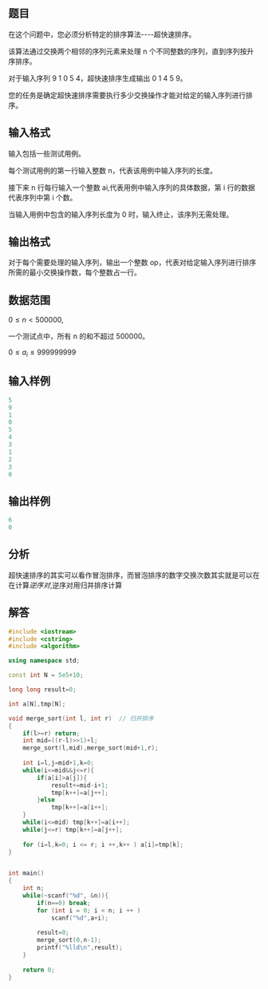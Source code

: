 ## **题目**
在这个问题中，您必须分析特定的排序算法----超快速排序。

该算法通过交换两个相邻的序列元素来处理 n 个不同整数的序列，直到序列按升序排序。

对于输入序列 9 1 0 5 4，超快速排序生成输出 0 1 4 5 9。

您的任务是确定超快速排序需要执行多少交换操作才能对给定的输入序列进行排序。

## **输入格式**
输入包括一些测试用例。

每个测试用例的第一行输入整数 n，代表该用例中输入序列的长度。

接下来 n 行每行输入一个整数 ai,代表用例中输入序列的具体数据，第 i 行的数据代表序列中第 i 个数。

当输入用例中包含的输入序列长度为 0 时，输入终止，该序列无需处理。

## **输出格式**
对于每个需要处理的输入序列，输出一个整数 op，代表对给定输入序列进行排序所需的最小交换操作数，每个整数占一行。

## **数据范围**
$0≤n<500000$,

一个测试点中，所有 n 的和不超过 500000。

$0≤a_i≤999999999$

## **输入样例**
```c++
5
9
1
0
5
4
3
1
2
3
0
```

## **输出样例**
```c++
6
0
```

## **分析**
超快速排序的其实可以看作冒泡排序，而冒泡排序的数字交换次数其实就是可以在在计算$逆序对$,逆序对用归并排序计算

## **解答**
```c++
#include <iostream>
#include <cstring>
#include <algorithm>

using namespace std;

const int N = 5e5+10;

long long result=0;

int a[N],tmp[N];

void merge_sort(int l, int r)  // 归并排序
{
    if(l>=r) return;
    int mid=((r-l)>>1)+l;
    merge_sort(l,mid),merge_sort(mid+1,r);
    
    int i=l,j=mid+1,k=0;
    while(i<=mid&&j<=r){
        if(a[i]>a[j]){
            result+=mid-i+1;
            tmp[k++]=a[j++];
        }else
            tmp[k++]=a[i++];
    }
    while(i<=mid) tmp[k++]=a[i++];
    while(j<=r) tmp[k++]=a[j++];
    
    for (i=l,k=0; i <= r; i ++,k++ ) a[i]=tmp[k];
}


int main()
{
    int n;
    while(~scanf("%d", &n)){
        if(n==0) break;
        for (int i = 0; i < n; i ++ )
            scanf("%d",a+i);
        
        result=0;
        merge_sort(0,n-1);
        printf("%lld\n",result);
    }
    
    return 0;
}
```